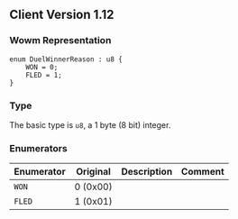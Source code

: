 ## Client Version 1.12

### Wowm Representation
```rust,ignore
enum DuelWinnerReason : u8 {
    WON = 0;
    FLED = 1;
}
```
### Type
The basic type is `u8`, a 1 byte (8 bit) integer.
### Enumerators
| Enumerator | Original  | Description | Comment |
| --------- | -------- | ----------- | ------- |
| `WON` | 0 (0x00) |  |  |
| `FLED` | 1 (0x01) |  |  |
